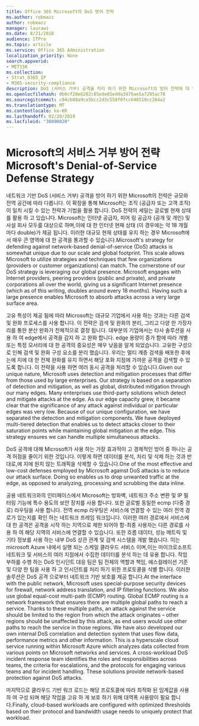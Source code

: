 ```yaml
---
title: Office 365 Microsoft의 DoS 방어 전략
ms.author: robmazz
author: robmazz
manager: laurawi
ms.date: 8/21/2018
audience: ITPro
ms.topic: article
ms.service: Office 365 Administration
localization_priority: None
search.appverid:
- MET150
ms.collection:
- Strat_O365_IP
- M365-security-compliance
description: DoS (서비스 거부) 공격을 처리 하기 위한 Microsoft의 방어 전략에 대 한 개요입니다.
ms.openlocfilehash: 0b0cf20e6282c85ede05edda3979ae5a7295ac78
ms.sourcegitcommit: c94cb88a9ce5bcc2d3c558f0fcc648519cc264a2
ms.translationtype: MT
ms.contentlocale: ko-KR
ms.lasthandoff: 02/20/2019
ms.locfileid: "30090820"
---
```

# <a name="microsofts-denial-of-service-defense-strategy"></a><span data-ttu-id="f8168-103">Microsoft의 서비스 거부 방어 전략</span><span class="sxs-lookup"><span data-stu-id="f8168-103">Microsoft's Denial-of-Service Defense Strategy</span></span>

<span data-ttu-id="f8168-p101">네트워크 기반 DoS (서비스 거부) 공격을 방어 하기 위한 Microsoft의 전략은 규모와 전역 공간에 따라 다릅니다. 이 확장을 통해 Microsoft는 조직 (공급자 또는 고객 조직)이 일치 시킬 수 있는 전략과 기법을 활용 합니다. DoS 전략의 세밀는 글로벌 현재 상태를 활용 하 고 있습니다. Microsoft는 인터넷 공급자, 피어 링 공급자 (공개 및 개인) 및 사설 회사 모두를 대상으로 하며,이에 대 한 인터넷 현재 상태 (이 경우에는 약 18 개월 마다 double)가 제공 됩니다. 이러한 대규모 현재 상태를 유지 하는 경우 Microsoft에서 매우 큰 영역에 대 한 공격을 통과할 수 있습니다.</span><span class="sxs-lookup"><span data-stu-id="f8168-p101">Microsoft's strategy for defending against network-based denial-of-service (DoS) attacks is somewhat unique due to our scale and global footprint. This scale allows Microsoft to utilize strategies and techniques that few organizations (providers or customer organizations) can match. The cornerstone of our DoS strategy is leveraging our global presence. Microsoft engages with Internet providers, peering providers (public and private), and private corporations all over the world, giving us a significant Internet presence (which as of this writing, doubles around every 18 months). Having such a large presence enables Microsoft to absorb attacks across a very large surface area.</span></span>

<span data-ttu-id="f8168-p102">고유 특성이 제공 됨에 따라 Microsoft는 대규모 기업에서 사용 하는 것과는 다른 검색 및 완화 프로세스를 사용 합니다. 이 전략은 검색 및 완화의 분리, 그리고 다양 한 가장자리를 통한 분산 완화가 전체적으로 결정 됩니다. 대부분의 기업에서는 타사 솔루션을 사용 하 여 edge에서 공격을 감지 하 고 완화 합니다. edge 용량이 증가 함에 따라 개별 또는 특정 모서리에 대 한 공격의 중요성은 매우 낮음을 알게 되었습니다. 고유한 구성으로 인해 검색 및 완화 구성 요소를 분리 했습니다. 우리는 멀티 계층 검색을 배포한 후에는에 지에 대 한 전체 완화를 유지 하면서 해당 포화 지점에 가까운 공격을 검색할 수 있도록 합니다. 이 전략을 사용 하면 여러 동시 공격을 처리할 수 있습니다.</span><span class="sxs-lookup"><span data-stu-id="f8168-p102">Given our unique nature, Microsoft uses detection and mitigation processes that differ from those used by large enterprises. Our strategy is based on a separation of detection and mitigation, as well as global, distributed mitigation through our many edges. Many enterprises use third-party solutions which detect and mitigate attacks at the edge. As our edge capacity grew, it became clear that the significance of any attack against individual or particular edges was very low. Because of our unique configuration, we have separated the detection and mitigation components. We have deployed multi-tiered detection that enables us to detect attacks closer to their saturation points while maintaining global mitigation at the edge. This strategy ensures we can handle multiple simultaneous attacks.</span></span>

<span data-ttu-id="f8168-p103">DoS 공격에 대해 Microsoft가 사용 하는 가장 효과적이 고 경제적인 방어 중 하나는 공격 허점을 줄이기 위한 것입니다. 이렇게 하면 데이터를 분석, 처리 및 삭제 하는 것과 반대로,에 지에 원치 않는 트래픽을 삭제할 수 있습니다.</span><span class="sxs-lookup"><span data-stu-id="f8168-p103">One of the most effective and low-cost defenses employed by Microsoft against DoS attacks is to reduce our attack surface. Doing so enables us to drop unwanted traffic at the edge, as opposed to analyzing, processing and scrubbing the data inline.</span></span>

<span data-ttu-id="f8168-p104">공용 네트워크와의 인터페이스에서 Microsoft는 방화벽, 네트워크 주소 변환 및 IP 필터링 기능에 특수 용도의 보안 장치를 사용 합니다. 또한 글로벌 동일한 ecmp (다중 경로) 라우팅을 사용 합니다. 전역 ecmp 라우팅은 서비스에 연결할 수 있는 여러 전역 경로가 있는지를 확인 하는 네트워크 프레임 워크입니다. 이러한 여러 경로에서 서비스에 대 한 공격은 공격을 시작 하는 지역으로 제한 되어야 함-최종 사용자는 다른 경로를 사용 하 여 해당 지역의 서비스에 연결할 수 있습니다. 또한 흐름 데이터, 성능 메트릭 및 기타 정보를 사용 하는 내부 DoS 상관 관계 및 검색 시스템을 개발 했습니다. 이는 microsoft Azure 내에서 실행 되는 스케일 클라우드 서비스 이며,이는 마이크로소프트 네트워크 및 서비스의 여러 지점에서 수집한 데이터를 분석 하는 데 유용 합니다. 작업 부하를 수행 하는 DoS 인시던트 대응 팀은 팀 전체의 역할과 책임, 에스컬레이션 기준 및 다양 한 팀을 사용 하 고 인시던트를 처리 하기 위한 프로토콜을 식별 합니다. 이러한 솔루션은 DoS 공격 으로부터 네트워크 기반 보호를 제공 합니다.</span><span class="sxs-lookup"><span data-stu-id="f8168-p104">At the interface with the public network, Microsoft uses special-purpose security devices for firewall, network address translation, and IP filtering functions. We also use global equal-cost multi-path (ECMP) routing. Global ECMP routing is a network framework that ensures there are multiple global paths to reach a service. Thanks to these multiple paths, an attack against the service should be limited to the region from which the attack originates – other regions should be unaffected by this attack, as end users would use other paths to reach the service in those regions. We have also developed our own internal DoS correlation and detection system that uses flow data, performance metrics and other information. This is a hyperscale cloud service running within Microsoft Azure which analyzes data collected from various points on Microsoft networks and services. A cross-workload DoS incident response team identifies the roles and responsibilities across teams, the criteria for escalations, and the protocols for engaging various teams and for incident handling. These solutions provide network-based protection against DoS attacks.</span></span>

<span data-ttu-id="f8168-126">마지막으로 클라우드 기반 워크 로드는 해당 프로토콜에 따라 최적화 된 임계값을 사용 하 여 구성 되며 해당 작업을 고유 하 게 보호 하기 위해 대역폭 사용량이 필요 합니다.</span><span class="sxs-lookup"><span data-stu-id="f8168-126">Finally, cloud-based workloads are configured with optimized thresholds based on their protocol and bandwidth usage needs to uniquely protect that workload.</span></span>
